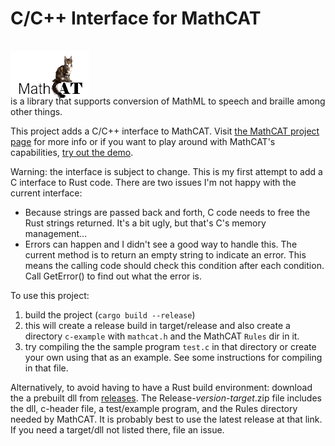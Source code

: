 # C/C++ Interface for MathCAT

<img src="logo.png" style="position: relative; top: 16px; z-index: -1;"> 
<!-- vertical alignment does seems to get pushed into the github front page view, so trying a separate line -->
<div style=position: relative; top: -1rem >is a library that supports conversion of MathML to speech and braille among other things.</div>

This project adds a C/C++ interface to MathCAT.
Visit [the MathCAT project page](https://nsoiffer.github.io/MathCAT/) for more info or if you want to play around with MathCAT's capabilities, [try out the demo](https://nsoiffer.github.io/MathCATDemo/).

Warning: the interface is subject to change. This is my first attempt to add a C interface to Rust code. There are two issues I'm not happy with the current interface:
* Because strings are passed back and forth, C code needs to free the Rust strings returned. It's a bit ugly, but that's C's memory management...
* Errors can happen and I didn't see a good way to handle this. The current method is to return an empty string to indicate an error. This means the calling code should check this condition after each condition. Call GetError() to find out what the error is.

To use this project:
1. build the project (`cargo build --release`)
2. this will create a release build in target/release and also create a directory `c-example` with `mathcat.h` and the MathCAT `Rules` dir in it.
3. try compiling the the sample program `test.c` in that directory or create your own using that as an example. See some instructions for compiling in that file. 

Alternatively, to avoid having to have a Rust build environment:
download the a prebuilt dll from [releases](https://github.com/NSoiffer/MathCATForC/tags). The Release-_version_-_target_.zip file includes the dll, c-header file, a test/example program, and the Rules directory needed by MathCAT. It is probably best to use the latest release at that link. If you need a target/dll not listed there, file an issue.

